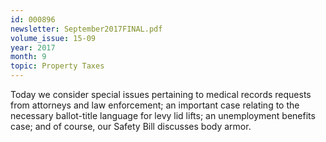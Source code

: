 ```yaml
---
id: 000896
newsletter: September2017FINAL.pdf
volume_issue: 15-09
year: 2017
month: 9
topic: Property Taxes
---
```


Today we consider special issues pertaining to medical records requests from attorneys and law enforcement; an important case relating to the necessary ballot-title language for levy lid lifts; an unemployment benefits case; and of course, our Safety Bill discusses body armor.
